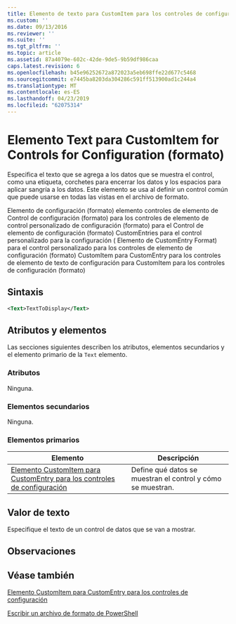 ```yaml
---
title: Elemento de texto para CustomItem para los controles de configuración (formato) | Microsoft Docs
ms.custom: ''
ms.date: 09/13/2016
ms.reviewer: ''
ms.suite: ''
ms.tgt_pltfrm: ''
ms.topic: article
ms.assetid: 87a4079e-602c-42de-9de5-9b59df986caa
caps.latest.revision: 6
ms.openlocfilehash: b45e96252672a872023a5eb698ffe22d677c5468
ms.sourcegitcommit: e7445ba8203da304286c591ff513900ad1c244a4
ms.translationtype: MT
ms.contentlocale: es-ES
ms.lasthandoff: 04/23/2019
ms.locfileid: "62075314"
---
```

# <a name="text-element-for-customitem-for-controls-for-configuration-format"></a>Elemento Text para CustomItem for Controls for Configuration (formato)

Especifica el texto que se agrega a los datos que se muestra el control, como una etiqueta, corchetes para encerrar los datos y los espacios para aplicar sangría a los datos. Este elemento se usa al definir un control común que puede usarse en todas las vistas en el archivo de formato.

Elemento de configuración (formato) elemento controles de elemento de Control de configuración (formato) para los controles de elemento de control personalizado de configuración (formato) para el Control de elemento de configuración (formato) CustomEntries para el control personalizado para la configuración ( Elemento de CustomEntry Format) para el control personalizado para los controles de elemento de configuración (formato) CustomItem para CustomEntry para los controles de elemento de texto de configuración para CustomItem para los controles de configuración (formato)

## <a name="syntax"></a>Sintaxis

```xml
<Text>TextToDisplay</Text>
```

## <a name="attributes-and-elements"></a>Atributos y elementos

Las secciones siguientes describen los atributos, elementos secundarios y el elemento primario de la `Text` elemento.

### <a name="attributes"></a>Atributos

Ninguna.

### <a name="child-elements"></a>Elementos secundarios

Ninguna.

### <a name="parent-elements"></a>Elementos primarios

|Elemento|Descripción|
|-------------|-----------------|
|[Elemento CustomItem para CustomEntry para los controles de configuración](./customitem-element-for-customentry-for-controls-for-configuration-format.md)|Define qué datos se muestran el control y cómo se muestran.|

## <a name="text-value"></a>Valor de texto

Especifique el texto de un control de datos que se van a mostrar.

## <a name="remarks"></a>Observaciones

## <a name="see-also"></a>Véase también

[Elemento CustomItem para CustomEntry para los controles de configuración](./customitem-element-for-customentry-for-controls-for-configuration-format.md)

[Escribir un archivo de formato de PowerShell](./writing-a-powershell-formatting-file.md)
